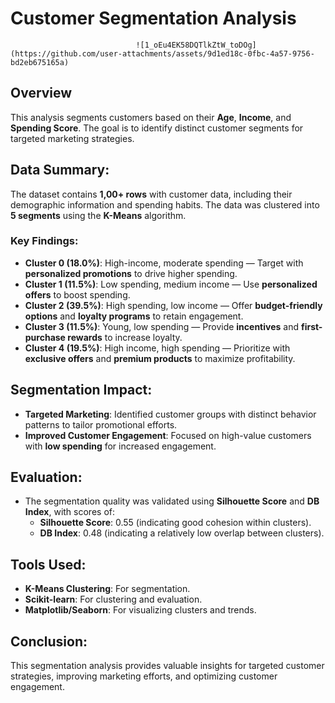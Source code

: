 # Customer Segmentation Analysis
                                ![1_oEu4EK58DQTlkZtW_toDOg](https://github.com/user-attachments/assets/9d1ed18c-0fbc-4a57-9756-bd2eb675165a)



## Overview
This analysis segments customers based on their **Age**, **Income**, and **Spending Score**. The goal is to identify distinct customer segments for targeted marketing strategies.

## Data Summary:
The dataset contains **1,00+ rows** with customer data, including their demographic information and spending habits. The data was clustered into **5 segments** using the **K-Means** algorithm.

### Key Findings:

- **Cluster 0 (18.0%)**: High-income, moderate spending — Target with **personalized promotions** to drive higher spending.
- **Cluster 1 (11.5%)**: Low spending, medium income — Use **personalized offers** to boost spending.
- **Cluster 2 (39.5%)**: High spending, low income — Offer **budget-friendly options** and **loyalty programs** to retain engagement.
- **Cluster 3 (11.5%)**: Young, low spending — Provide **incentives** and **first-purchase rewards** to increase loyalty.
- **Cluster 4 (19.5%)**: High income, high spending — Prioritize with **exclusive offers** and **premium products** to maximize profitability.

## Segmentation Impact:
- **Targeted Marketing**: Identified customer groups with distinct behavior patterns to tailor promotional efforts.
- **Improved Customer Engagement**: Focused on high-value customers with **low spending** for increased engagement.

## Evaluation:
- The segmentation quality was validated using **Silhouette Score** and **DB Index**, with scores of:
  - **Silhouette Score**: 0.55 (indicating good cohesion within clusters).
  - **DB Index**: 0.48 (indicating a relatively low overlap between clusters).

## Tools Used:
- **K-Means Clustering**: For segmentation.
- **Scikit-learn**: For clustering and evaluation.
- **Matplotlib/Seaborn**: For visualizing clusters and trends.

## Conclusion:
This segmentation analysis provides valuable insights for targeted customer strategies, improving marketing efforts, and optimizing customer engagement.

